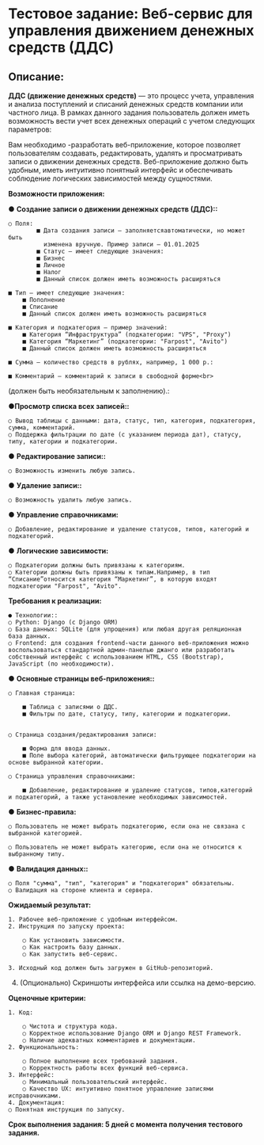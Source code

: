 # Тестовое задание: Веб-сервис для управления движением денежных средств (ДДС)
## Описание:
__ДДС (движение денежных средств)__ — это процесс учета, управления и анализа
поступлений и списаний денежных средств компании или частного лица. В рамках
данного задания пользователь должен иметь возможность вести учет всех денежных
операций с учетом следующих параметров:<br>

Вам необходимо -разработать веб-приложение, которое позволяет пользователям
создавать, редактировать, удалять и просматривать записи о движении денежных
средств. Веб-приложение должно быть удобным, иметь интуитивно понятный
интерфейс и обеспечивать соблюдение логических зависимостей между сущностями.

**Возможности приложения:**

● **Создание записи о движении денежных средств (ДДС)::**

    ○ Поля:
            ■ Дата создания записи — заполняетсяавтоматически, но может быть
              изменена вручную. Пример записи — 01.01.2025
            ■ Статус — имеет следующие значения:
            ■ Бизнес
            ■ Личное
            ■ Налог
            ■ Данный список должен иметь возможность расширяться

    ■ Тип — имеет следующие значения:
        ■ Пополнение
        ■ Списание
        ■ Данный список должен иметь возможность расширяться

    ■ Категория и подкатегория — пример значений:
        ■ Категория “Инфраструктура” (подкатегории: "VPS", "Proxy")
        ■ Категория “Маркетинг” (подкатегории: "Farpost", "Avito")
        ■ Данный список должен иметь возможность расширяться

    ■ Сумма — количество средств в рублях, например, 1 000 р.:

    ■ Комментарий — комментарий к записи в свободной форме<br>
(должен быть необязательным к заполнению).:

●**Просмотр списка всех записей::**

    ○ Вывод таблицы с данными: дата, статус, тип, категория, подкатегория, сумма, комментарий.
    ○ Поддержка фильтрации по дате (с указанием периода дат), статусу, типу, категории и подкатегории.

● **Редактирование записи::**
    
    ○ Возможность изменить любую запись.
● **Удаление записи::**

    ○ Возможность удалить любую запись.

● **Управление справочниками:**

    ○ Добавление, редактирование и удаление статусов, типов, категорий и подкатегорий.  
● **Логические зависимости:**

    ○ Подкатегории должны быть привязаны к категориям.
    ○ Категории должны быть привязаны к типам.Например, в тип “Списание”относится категория “Маркетинг”, в которую входят подкатегории "Farpost", "Avito".

**Требования к реализации:**

    ● Технологии::
    ○ Python: Django (с Django ORM)
    ○ База данных: SQLite (для упрощения) или любая другая реляционная база данных.
    ○ Frontend: для создания frontend-части данного веб-приложения можно воспользоваться стандартной админ-панелью джанго или разработать собственный интерфейс с использованием HTML, CSS (Bootstrap), JavaScript (по необходимости).
● **Основные страницы веб-приложения::**

    ○ Главная страница:
    
        ■ Таблица с записями о ДДС.
        ■ Фильтры по дате, статусу, типу, категории и подкатегории.


    ○ Страница создания/редактирования записи:

        ■ Форма для ввода данных.
        ■ Поле выбора категорий, автоматически фильтрующее подкатегории на основе выбранной категории.
    
    ○ Страница управления справочниками:

        ■ Добавление, редактирование и удаление статусов, типов,категорий и подкатегорий, а также установление необходимых зависимостей.

● **Бизнес-правила:**

    ○ Пользователь не может выбрать подкатегорию, если она не связана с выбранной категорией.

    ○ Пользователь не может выбрать категорию, если она не относится к выбранному типу.
● **Валидация данных::**

    ○ Поля "сумма", "тип", "категория" и "подкатегория" обязательны.
    ○ Валидация на стороне клиента и сервера.

**Ожидаемый результат:**

    1. Рабочее веб-приложение с удобным интерфейсом.
    2. Инструкция по запуску проекта:

        ○ Как установить зависимости.
        ○ Как настроить базу данных.
        ○ Как запустить веб-сервис.

    3. Исходный код должен быть загружен в GitHub-репозиторий.
4. (Опционально) Скриншоты интерфейса или ссылка на демо-версию.

**Оценочные критерии:**

    1. Код:

        ○ Чистота и структура кода.
        ○ Корректное использование Django ORM и Django REST Framework.
        ○ Наличие адекватных комментариев и документации.
    2. Функциональность:

        ○ Полное выполнение всех требований задания.
        ○ Корректность работы всех функций веб-сервиса.
    3. Интерфейс:
        ○ Минимальный пользовательский интерфейс.
        ○ Качество UX: интуитивно понятное управление записями исправочниками.
    4. Документация:
    ○ Понятная инструкция по запуску.

**Срок выполнения задания: 5 дней с момента получения тестового задания.**